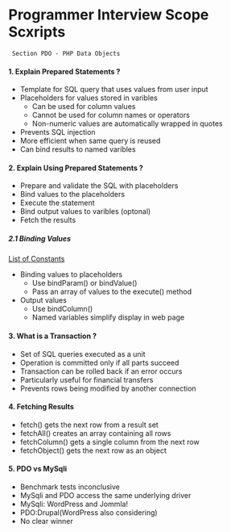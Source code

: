# Programmer Interview Scope Scxripts 
	 Section PDO - PHP Data Objects

#### 1. Explain Prepared Statements ?

* Template for SQL query that uses values from user input
* Placeholders for values stored in varibles
	- Can be used for column values
	- Cannot be used for column names or operators
	- Non-numeric values are automatically wrapped in quotes
* Prevents SQL injection
* More efficient when same query is reused
* Can bind results to named varibles


#### 2. Explain Using Prepared Statements ?

* Prepare and validate the SQL with placeholders
* Bind values to the placeholders
* Execute the statement
* Bind output values to varibles (optonal)
* Fetch the results

##### 2.1 Binding Values

 [List of Constants](http://php.net/manual/en/pdo.constants.php)

* Binding values to placeholders
    - Use bindParam() or bindValue()
    - Pass an array of values to the execute() method
* Output values
    - Use bindColumn()
    - Named variables simplify display in web page

#### 3. What is a Transaction ?

* Set of SQL queries executed as a unit
* Operation is committed only if all parts succeed
* Transaction can be rolled back if an error occurs
* Particularly useful for financial transfers
* Prevents rows being modified by another connection


#### 4. Fetching Results

* fetch() gets the next row from a result set
* fetchAll() creates an array containing all rows
* fetchColumn() gets a single column from the next row
* fetchObject() gets the next row as an object

#### 5. PDO vs MySqli

* Benchmark tests inconclusive
* MySqli and PDO access the same underlying driver
* MySqli: WordPress and Jommla!
* PDO:Drupal(WordPress also considering)
* No clear winner
